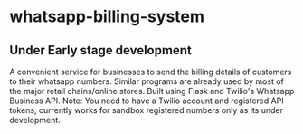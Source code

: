 # whatsapp-billing-system

## Under Early stage development
A convenient service for businesses to send the billing details of customers to their whatsapp numbers. Similar programs are already used by most of the major retail chains/online stores.
Built using Flask and Twilio's Whatsapp Business API.
Note: You need to have a Twilio account and registered API tokens, currently works for sandbox registered numbers only as its under development.
